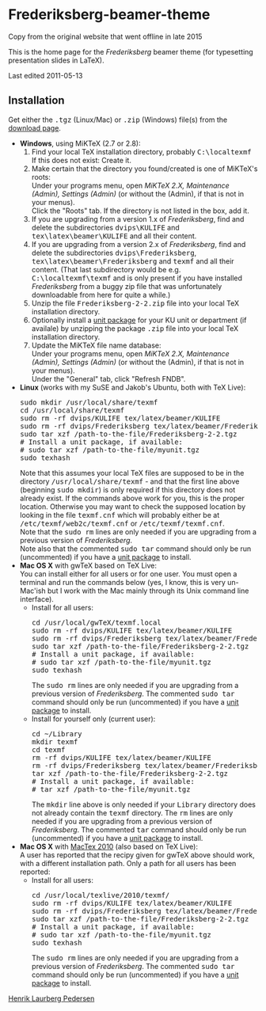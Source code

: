 # Frederiksberg-beamer-theme
Copy from the original website that went offline in late 2015

<div class="text" id="content">
This is the home page for the <i>Frederiksberg</i> beamer theme
(for typesetting presentation slides in LaTeX).

Last edited 2011-05-13

<h2>Installation</h2>

Get either the <tt>.tgz</tt> (Linux/Mac) or <tt>.zip</tt> (Windows) file(s)
from the <a href="#">download page</a>.

<ul>
<li><b>Windows</b>, using MiKTeX (2.7 or 2.8):
<ol>
<li>Find your local TeX installation directory, probably
<tt>C:\localtexmf</tt><br/>
If this does not exist: Create it.</li>
<li>Make certain that the directory you found/created is one of MiKTeX's
roots:<br/>
Under your programs menu, open <i>MiKTeX 2.X, Maintenance (Admin), Settings
(Admin)</i> (or without the (Admin), if that is not in your menus).<br/>
Click the "Roots" tab. If the directory is not listed in the box, add it.</li>
<li>If you are upgrading from a version 1.x of <i>Frederiksberg</i>,
find and delete the subdirectories <tt>dvips\KULIFE</tt> and
<tt>tex\latex\beamer\KULIFE</tt> and all their content.</li>
<li>If you are upgrading from a version 2.x of <i>Frederiksberg</i>,
find and delete the subdirectories <tt>dvips\Frederiksberg</tt>,
<tt>tex\latex\beamer\Frederiksberg</tt> and <tt>texmf</tt> and all their
content. (That last subdirectory would be e.g. <tt>C:\localtexmf\texmf</tt> and
is only present if you have installed <i>Frederiksberg</i> from a buggy zip
file that was unfortunately downloadable from here for quite a while.)</li>
<li>Unzip the file <tt>Frederiksberg-2-2.zip</tt> file into your
local TeX installation directory.</li>
<li>Optionally install a <a href="units/">unit package</a> for
your KU unit or department (if availale) by unzipping the package <tt>.zip</tt>
file into your local TeX installation directory.</li>
<li>Update the MiKTeX file name database:<br/>
Under your programs menu, open <i>MiKTeX 2.X, Maintenance (Admin), Settings
(Admin)</i> (or without the (Admin), if that is not in your menus).<br/>
Under the "General" tab, click "Refresh FNDB".</li>
</ol>
</li>
<li><b>Linux</b> (works with my SuSE and Jakob's Ubuntu, both with TeX Live):
<pre class="code">
sudo mkdir /usr/local/share/texmf
cd /usr/local/share/texmf
sudo rm -rf dvips/KULIFE tex/latex/beamer/KULIFE
sudo rm -rf dvips/Frederiksberg tex/latex/beamer/Frederiksberg texmf
sudo tar xzf /path-to-the-file/Frederiksberg-2-2.tgz
# Install a unit package, if available:
# sudo tar xzf /path-to-the-file/myunit.tgz
sudo texhash
</pre>
Note that this assumes your local TeX files are supposed to be in the
directory <tt>/usr/local/share/texmf</tt> - and that the first line above
(beginning <tt>sudo mkdir</tt>) is only required if this directory does
not already exist.
If the commands above work for you, this is the proper location.
Otherwise you may want to check the supposed location by looking
in the file <tt>texmf.cnf</tt> which will probably either be at
<tt>/etc/texmf/web2c/texmf.cnf</tt> or <tt>/etc/texmf/texmf.cnf</tt>.
<br/>
Note that the <tt>sudo rm</tt> lines are only needed if you are upgrading
from a previous version of <i>Frederiksberg</i>.
<br/>
Note also that the commented <tt>sudo tar</tt> command should only be run
(uncommented) if you have a <a href="units/">unit package</a> to install.
</li>
<li><b>Mac OS X</b> with gwTeX based on TeX Live:<br/>
You can install either for all users or for one user.
You must open a terminal and run the commands below (yes, I know, this is very
un-Mac'ish but I work with the Mac mainly through its Unix command line
interface).
<ul><li>Install for all users:
<pre class="code">
cd /usr/local/gwTeX/texmf.local
sudo rm -rf dvips/KULIFE tex/latex/beamer/KULIFE
sudo rm -rf dvips/Frederiksberg tex/latex/beamer/Frederiksberg texmf
sudo tar xzf /path-to-the-file/Frederiksberg-2-2.tgz
# Install a unit package, if available:
# sudo tar xzf /path-to-the-file/myunit.tgz
sudo texhash
</pre>
The <tt>sudo rm</tt> lines are only needed if you are upgrading from a previous
version of <i>Frederiksberg</i>.
The commented <tt>sudo tar</tt> command should only be run
(uncommented) if you have a <a href="units/">unit package</a> to install.
</li>
<li>Install for yourself only (current user):
<pre class="code">
cd ~/Library
mkdir texmf
cd texmf
rm -rf dvips/KULIFE tex/latex/beamer/KULIFE
rm -rf dvips/Frederiksberg tex/latex/beamer/Frederiksberg texmf
tar xzf /path-to-the-file/Frederiksberg-2-2.tgz
# Install a unit package, if available:
# tar xzf /path-to-the-file/myunit.tgz
</pre>
The <tt>mkdir</tt> line above is only needed if your <tt>Library</tt>
directory does not already contain the <tt>texmf</tt> directory.
The <tt>rm</tt> lines are only needed if you are upgrading from a previous
version of <i>Frederiksberg</i>.
The commented <tt>tar</tt> command should only be run
(uncommented) if you have a <a href="units/">unit package</a> to install.
</li>
</ul>
</li>

<li><b>Mac OS X</b> with
<a href="https://web.archive.org/web/20150605233943/http://www.tug.org/mactex/">MacTex 2010</a> (also based on TeX Live):<br/>
A user has reported that the recipy given for gwTeX above should work, with
a different installation path. Only a path for all users has been reported:
<ul><li>Install for all users:
<pre class="code">
cd /usr/local/texlive/2010/texmf/
sudo rm -rf dvips/KULIFE tex/latex/beamer/KULIFE
sudo rm -rf dvips/Frederiksberg tex/latex/beamer/Frederiksberg texmf
sudo tar xzf /path-to-the-file/Frederiksberg-2-2.tgz
# Install a unit package, if available:
# sudo tar xzf /path-to-the-file/myunit.tgz
sudo texhash
</pre>
The <tt>sudo rm</tt> lines are only needed if you are upgrading from a previous
version of <i>Frederiksberg</i>.
The commented <tt>sudo tar</tt> command should only be run
(uncommented) if you have a <a href="units/">unit package</a> to install.
</li>
</ul>
</li>
</ul>
</div>
<a href="http://www.math.ku.dk/~henrikp/" title="Henrik's home page">Henrik Laurberg Pedersen</a>&nbsp;<a 
</div>
